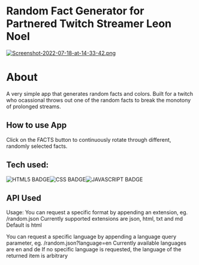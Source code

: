 # Random Fact Generator for Partnered Twitch Streamer Leon Noel

[![Screenshot-2022-07-18-at-14-33-42.png](https://i.postimg.cc/wvwWCdV2/Screenshot-2022-07-18-at-14-33-42.png)](https://postimg.cc/ft0jdp1S)

# About
A very simple app that generates random facts and colors. Built for a twitch who ocassional throws out one of the random facts to break the monotony of   prolonged streams. 

## How to use App 
Click on the FACTS button to continuously rotate through different, randomly selected facts. 

## Tech used: 

![HTML5 BADGE](https://img.shields.io/static/v1?label=|&message=HTML5&color=23555f&style=plastic&logo=html5)![CSS BADGE](https://img.shields.io/static/v1?label=|&message=CSS3&color=285f65&style=plastic&logo=css3)![JAVASCRIPT BADGE](https://img.shields.io/static/v1?label=|&message=JAVASCRIPT&color=3c7f5d&style=plastic&logo=javascript)

## API Used
Usage:
You can request a specific format by appending an extension, eg. /random.json
Currently supported extensions are json, html, txt and md
Default is html

You can request a specific language by appending a language query parameter, eg. /random.json?language=en
Currently available languages are en and de
If no specific language is requested, the language of the returned item is arbitrary


